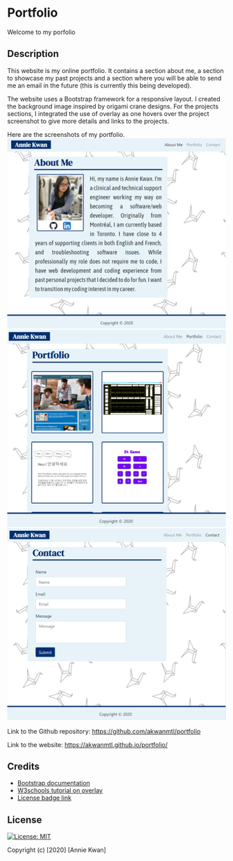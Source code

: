 # Portfolio
Welcome to my porfolio

## Description
This website is my online portfolio. It contains a section about me, a section to showcase my past projects and a section where you will be able to send me an email in the future (this is currently this being developed). 

The website uses a Bootstrap framework for a responsive layout. I created the background image inspired by origami crane designs. For the projects sections, I integrated the use of overlay as one hovers over the project screenshot to give more details and links to the projects.

Here are the screenshots of my portfolio.
![index.html Screenshot](assets/images/screenshot1.PNG) 
![portfolio.html Screenshot](assets/images/screenshot2.PNG)
![contact.html Screenshot](assets/images/screenshot3.PNG)

Link to the Github repository: https://github.com/akwanmtl/portfolio

Link to the website: https://akwanmtl.github.io/portfolio/

## Credits

* [Bootstrap documentation](https://getbootstrap.com/)
* [W3schools tutorial on overlay](https://www.w3schools.com/howto/howto_css_image_overlay.asp)
* [License badge link](https://gist.github.com/lukas-h/2a5d00690736b4c3a7ba)


## License

[![License: MIT](https://img.shields.io/badge/License-MIT-yellow.svg)](https://opensource.org/licenses/MIT)

Copyright (c) [2020] [Annie Kwan]
